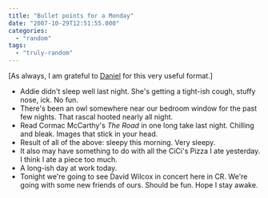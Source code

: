 ```yaml
---
title: "Bullet points for a Monday"
date: "2007-10-29T12:51:55.000"
categories: 
  - "random"
tags: 
  - "truly-random"
---
```


\[As always, I am grateful to [Daniel](http://rmfo-blogs.com/daniel/) for this very useful format.\]

- Addie didn't sleep well last night. She's getting a tight-ish cough, stuffy nose, ick. No fun.
- There's been an owl somewhere near our bedroom window for the past few nights. That rascal hooted nearly all night.
- Read Cormac McCarthy's _The Road_ in one long take last night. Chilling and bleak. Images that stick in your head.
- Result of all of the above: sleepy this morning. Very sleepy.
- It also may have something to do with all the CiCi's Pizza I ate yesterday. I think I ate a piece too much.
- A long-ish day at work today.
- Tonight we're going to see David Wilcox in concert here in CR. We're going with some new friends of ours. Should be fun. Hope I stay awake.
